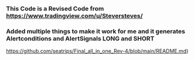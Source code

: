 ### This Code is a Revised Code from https://www.tradingview.com/u/Steversteves/ 
### Added multiple things to make it work for me and it generates Alertconditions and AlertSignals LONG and SHORT
https://github.com/seatrips/Final_all_in_one_Rev-4/blob/main/README.md)

